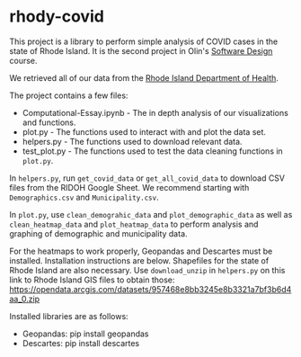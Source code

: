 # rhody-covid

This project is a library to perform simple analysis of COVID cases
in the state of Rhode Island. It is the second project in Olin's
[Software Design](https://softdes.olin.edu) course.

We retrieved all of our data from the [Rhode Island Department of Health](https://ri-department-of-health-covid-19-data-rihealth.hub.arcgis.com/).

The project contains a few files:
* Computational-Essay.ipynb -  The in depth analysis of our visualizations and functions.
* plot.py - The functions used to interact with and plot the data set.
* helpers.py - The functions used to download relevant data.
* test_plot.py - The functions used to test the data cleaning functions in `plot.py`.

In `helpers.py`, run `get_covid_data` or `get_all_covid_data` to download CSV files from the RIDOH Google Sheet. We recommend starting with `Demographics.csv` and `Municipality.csv`.

In `plot.py`, use `clean_demograhic_data` and `plot_demographic_data` as well as `clean_heatmap_data` and `plot_heatmap_data` to perform analysis and graphing of demographic and municipality data.

For the heatmaps to work properly, Geopandas and Descartes must be installed. Installation instructions are below.
Shapefiles for the state of Rhode Island are also necessary. Use `download_unzip` in `helpers.py` on this link to Rhode Island GIS files to obtain those: https://opendata.arcgis.com/datasets/957468e8bb3245e8b3321a7bf3b6d4aa_0.zip


Installed libraries are as follows:
* Geopandas: pip install geopandas
* Descartes: pip install descartes
